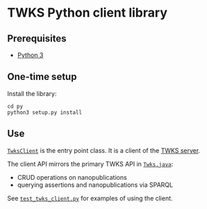 # TWKS Python client library

## Prerequisites

* [Python 3](https://www.python.org/)

## One-time setup

Install the library:

    cd py
    python3 setup.py install

## Use

[`TwksClient`](twks/client/twks_client.py) is the entry point class. It is a client of the [TWKS server](../docker/README.md).

The client API mirrors the primary TWKS API in [`Twks.java`](../java/core/src/main/java/edu/rpi/tw/twks/core/Twks.java):
* CRUD operations on nanopublications
* querying assertions and nanopublications via SPARQL

See [`test_twks_client.py`](tests/test_twks_client.py) for examples of using the client.
